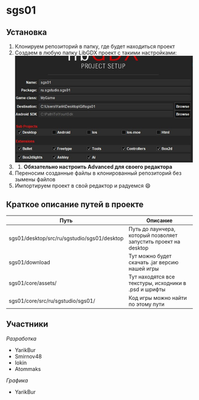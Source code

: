# sgs01

Установка
---
1. Клонируем репозиторий в папку, где будет находиться проект
2. Создаем в любую папку LibGDX проект с такими настройками:  ![screenshot](https://github.com/YarikBur/sgs01/blob/master/libgdx_settings.jpg)
3. 1. **Обязательно настроить Advanced для своего редактора**
4. Переносим созданные файлы в клонированный репозиторий без зымены файлов
5. Импортируем проект в свой редактор и радуемся :smile:

Краткое описание путей в проекте
---
Путь                                              | Описание
--------------------------------------------------|----------------------
sgs01/desktop/src/ru/sgstudio/sgs01/desktop       | Путь до лаунчера, который позволяет запустить проект на desktop 
sgs01/download                                    | Тут можно будет скачать .jar версию нашей игры
sgs01/core/assets/                                | Тут находятся все текстуры, исходники в .psd и шрифты
sgs01/core/src/ru/sgstudio/sgs01/                 | Код игры можно найти по этому пути

Участники
---
_Разработка_
* YarikBur
* Smirnov48
* Iokin
* Atommaks

_Графика_
* YarikBur

